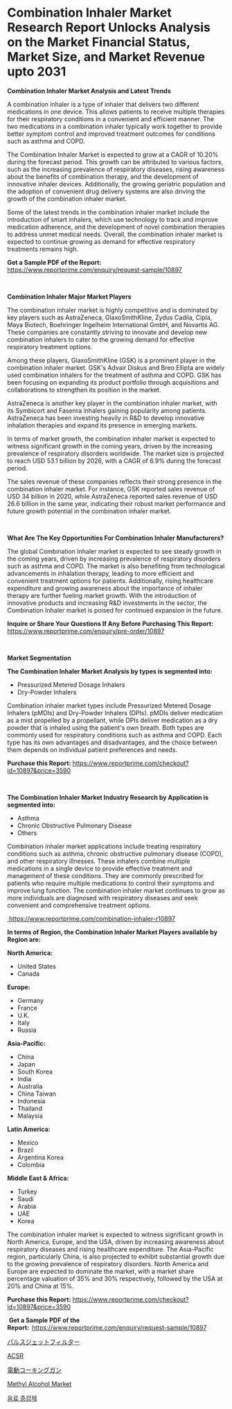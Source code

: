 <p><h1>Combination Inhaler Market Research Report Unlocks Analysis on the Market Financial Status, Market Size, and Market Revenue upto 2031</h1></p><p><strong>Combination Inhaler Market Analysis and Latest Trends</strong></p>
<p><p>A combination inhaler is a type of inhaler that delivers two different medications in one device. This allows patients to receive multiple therapies for their respiratory conditions in a convenient and efficient manner. The two medications in a combination inhaler typically work together to provide better symptom control and improved treatment outcomes for conditions such as asthma and COPD.</p><p>The Combination Inhaler Market is expected to grow at a CAGR of 10.20% during the forecast period. This growth can be attributed to various factors, such as the increasing prevalence of respiratory diseases, rising awareness about the benefits of combination therapy, and the development of innovative inhaler devices. Additionally, the growing geriatric population and the adoption of convenient drug delivery systems are also driving the growth of the combination inhaler market.</p><p>Some of the latest trends in the combination inhaler market include the introduction of smart inhalers, which use technology to track and improve medication adherence, and the development of novel combination therapies to address unmet medical needs. Overall, the combination inhaler market is expected to continue growing as demand for effective respiratory treatments remains high.</p></p>
<p><strong>Get a Sample PDF of the Report:&nbsp;</strong> <a href="https://www.reportprime.com/enquiry/request-sample/10897">https://www.reportprime.com/enquiry/request-sample/10897</a></p>
<p>&nbsp;</p>
<p><strong>Combination Inhaler Major Market Players</strong></p>
<p><p>The combination inhaler market is highly competitive and is dominated by key players such as AstraZeneca, GlaxoSmithKline, Zydus Cadila, Cipla, Maya Biotech, Boehringer Ingelheim International GmbH, and Novartis AG. These companies are constantly striving to innovate and develop new combination inhalers to cater to the growing demand for effective respiratory treatment options.</p><p>Among these players, GlaxoSmithKline (GSK) is a prominent player in the combination inhaler market. GSK's Advair Diskus and Breo Ellipta are widely used combination inhalers for the treatment of asthma and COPD. GSK has been focusing on expanding its product portfolio through acquisitions and collaborations to strengthen its position in the market.</p><p>AstraZeneca is another key player in the combination inhaler market, with its Symbicort and Fasenra inhalers gaining popularity among patients. AstraZeneca has been investing heavily in R&D to develop innovative inhalation therapies and expand its presence in emerging markets.</p><p>In terms of market growth, the combination inhaler market is expected to witness significant growth in the coming years, driven by the increasing prevalence of respiratory disorders worldwide. The market size is projected to reach USD 53.1 billion by 2026, with a CAGR of 6.9% during the forecast period.</p><p>The sales revenue of these companies reflects their strong presence in the combination inhaler market. For instance, GSK reported sales revenue of USD 34 billion in 2020, while AstraZeneca reported sales revenue of USD 26.6 billion in the same year, indicating their robust market performance and future growth potential in the combination inhaler market.</p></p>
<p>&nbsp;</p>
<p><strong>What Are The Key Opportunities For Combination Inhaler Manufacturers?</strong></p>
<p><p>The global Combination Inhaler market is expected to see steady growth in the coming years, driven by increasing prevalence of respiratory disorders such as asthma and COPD. The market is also benefiting from technological advancements in inhalation therapy, leading to more efficient and convenient treatment options for patients. Additionally, rising healthcare expenditure and growing awareness about the importance of inhaler therapy are further fueling market growth. With the introduction of innovative products and increasing R&D investments in the sector, the Combination Inhaler market is poised for continued expansion in the future.</p></p>
<p><strong>Inquire or Share Your Questions If Any Before Purchasing This Report:</strong> <a href="https://www.reportprime.com/enquiry/pre-order/10897">https://www.reportprime.com/enquiry/pre-order/10897</a></p>
<p>&nbsp;</p>
<p><strong>Market Segmentation</strong></p>
<p><strong>The Combination Inhaler Market Analysis by types is segmented into:</strong></p>
<p><ul><li>Pressurized Metered Dosage Inhalers</li><li>Dry-Powder Inhalers</li></ul></p>
<p><p>Combination inhaler market types include Pressurized Metered Dosage Inhalers (pMDIs) and Dry-Powder Inhalers (DPIs). pMDIs deliver medication as a mist propelled by a propellant, while DPIs deliver medication as a dry powder that is inhaled using the patient's own breath. Both types are commonly used for respiratory conditions such as asthma and COPD. Each type has its own advantages and disadvantages, and the choice between them depends on individual patient preferences and needs.</p></p>
<p><strong>Purchase this Report:&nbsp;</strong><a href="https://www.reportprime.com/checkout?id=10897&price=3590">https://www.reportprime.com/checkout?id=10897&price=3590</a></p>
<p>&nbsp;</p>
<p><strong>The Combination Inhaler Market Industry Research by Application is segmented into:</strong></p>
<p><ul><li>Asthma</li><li>Chronic Obstructive Pulmonary Disease</li><li>Others</li></ul></p>
<p><p>Combination inhaler market applications include treating respiratory conditions such as asthma, chronic obstructive pulmonary disease (COPD), and other respiratory illnesses. These inhalers combine multiple medications in a single device to provide effective treatment and management of these conditions. They are commonly prescribed for patients who require multiple medications to control their symptoms and improve lung function. The combination inhaler market continues to grow as more individuals are diagnosed with respiratory diseases and seek convenient and comprehensive treatment options.</p></p>
<p><a href="https://www.reportprime.com/combination-inhaler-r10897">&nbsp;https://www.reportprime.com/combination-inhaler-r10897</a></p>
<p><strong>In terms of Region, the Combination Inhaler Market Players available by Region are:</strong></p>
<p>
    <p> <strong> North America: </strong>
        <ul>
            <li>United States</li>
            <li>Canada</li>
        </ul>
        </p> 
    <p> <strong> Europe: </strong>
        <ul>
            <li>Germany</li>
            <li>France</li>
            <li>U.K.</li>
            <li>Italy</li>
            <li>Russia</li>
        </ul>
        </p> 
    <p> <strong> Asia-Pacific: </strong>
        <ul>
            <li>China</li>
            <li>Japan</li>
            <li>South Korea</li>
            <li>India</li>
            <li>Australia</li>
            <li>China Taiwan</li>
            <li>Indonesia</li>
            <li>Thailand</li>
            <li>Malaysia</li>
        </ul>
        </p> 
    <p> <strong> Latin America: </strong>
        <ul>
            <li>Mexico</li>
            <li>Brazil</li>
            <li>Argentina Korea</li>
            <li>Colombia</li>
        </ul>
        </p> 
    <p> <strong> Middle East & Africa: </strong>
        <ul>
            <li>Turkey</li>
            <li>Saudi</li>
            <li>Arabia</li>
            <li>UAE</li>
            <li>Korea</li>
        </ul>
    </p>
    </p>
<p><p>The combination inhaler market is expected to witness significant growth in North America, Europe, and the USA, driven by increasing awareness about respiratory diseases and rising healthcare expenditure. The Asia-Pacific region, particularly China, is also projected to exhibit substantial growth due to the growing prevalence of respiratory disorders. North America and Europe are expected to dominate the market, with a market share percentage valuation of 35% and 30% respectively, followed by the USA at 20% and China at 15%.</p></p>
<p><strong>Purchase this Report: </strong><a href="https://www.reportprime.com/checkout?id=10897&price=3590">https://www.reportprime.com/checkout?id=10897&price=3590</a></p>
<p>&nbsp;<strong>Get a Sample PDF of the Report:&nbsp;&nbsp;</strong><a href="https://www.reportprime.com/enquiry/request-sample/10897">https://www.reportprime.com/enquiry/request-sample/10897</a></p>
<p><strong></strong></p>
<p><p><a href="https://github.com/CieloStamm/Market-Research-Report-List-1/blob/main/412066079938.md">パルスジェットフィルター</a></p><p><a href="https://github.com/shade463/Market-Research-Report-List-1/blob/main/648700574697.md">ACSR</a></p><p><a href="https://medium.com/@bertramveum2023/%E9%9B%BB%E5%8B%95%E6%B3%A8%E5%85%A5%E3%82%AC%E3%83%B3%E3%81%AE%E5%B8%82%E5%A0%B4%E6%B4%9E%E5%AF%9F-%E5%B8%82%E5%A0%B4%E5%8B%95%E5%90%91-%E6%88%90%E9%95%B7-2024%E5%B9%B4%E3%81%8B%E3%82%892031%E5%B9%B4%E3%81%BE%E3%81%A7%E3%81%AE%E4%BA%88%E6%B8%AC-db8139012179">電動コーキングガン</a></p><p><a href="https://www.linkedin.com/pulse/methyl-alcohol-market-centers-aspects-growth-share-opportunity-fegrf">Methyl Alcohol Market</a></p><p><a href="https://github.com/FelipeGrrady654556/Market-Research-Report-List-1/blob/main/706323474696.md">음료 증강제</a></p></p>